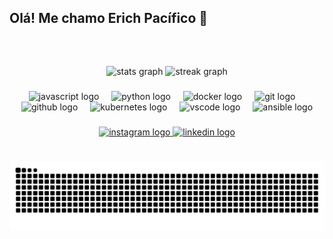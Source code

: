 <h2 align="left">Olá! Me chamo Erich Pacífico 🌊</h2>

###

<br clear="both">

<h5 align="left"></h5>

###

<div align="center">
  <img src="https://github-readme-stats.vercel.app/api?username=erichpacifico10&hide_title=false&hide_rank=false&show_icons=true&include_all_commits=true&count_private=false&disable_animations=false&theme=gotham&locale=en&hide_border=true" height="150" alt="stats graph"  />
  <img src="https://streak-stats.demolab.com?user=erichpacifico10&locale=en&mode=daily&theme=gotham&hide_border=true&border_radius=10" height="150" alt="streak graph"  />
</div>

###

<div align="center">
  <img src="https://cdn.jsdelivr.net/gh/devicons/devicon/icons/javascript/javascript-plain.svg" height="30" alt="javascript logo"  />
  <img width="12" />
  <img src="https://cdn.jsdelivr.net/gh/devicons/devicon/icons/python/python-original.svg" height="30" alt="python logo"  />
  <img width="12" />
  <img src="https://skillicons.dev/icons?i=docker" height="30" alt="docker logo"  />
  <img width="12" />
  <img src="https://skillicons.dev/icons?i=git" height="30" alt="git logo"  />
  <img width="12" />
  <img src="https://skillicons.dev/icons?i=github" height="30" alt="github logo"  />
  <img width="12" />
  <img src="https://skillicons.dev/icons?i=kubernetes" height="30" alt="kubernetes logo"  />
  <img width="12" />
  <img src="https://skillicons.dev/icons?i=vscode" height="30" alt="vscode logo"  />
  <img width="12" />
  <img src="https://cdn.jsdelivr.net/gh/devicons/devicon/icons/ansible/ansible-original.svg" height="30" alt="ansible logo"  />
</div>

###

<div align="center">
  <a href="https://www.instagram.com/erichpacific_/" target="_blank">
    <img src="https://img.shields.io/static/v1?message=Instagram&logo=instagram&label=&color=E4405F&logoColor=#7BB89E&labelColor=&style=for-the-badge" height="35" alt="instagram logo"  />
  </a>
  <a href="www.linkedin.com/in/erichpacifico" target="_blank">
    <img src="https://img.shields.io/static/v1?message=LinkedIn&logo=linkedin&label=&color=0077B5&logoColor=white&labelColor=&style=for-the-badge" height="35" alt="linkedin logo"  />
  </a>
</div>

###

<br clear="both">

<img src="https://raw.githubusercontent.com/erichpacifico10/erichpacifico10/output/snake.svg" alt="Snake animation" />

###
